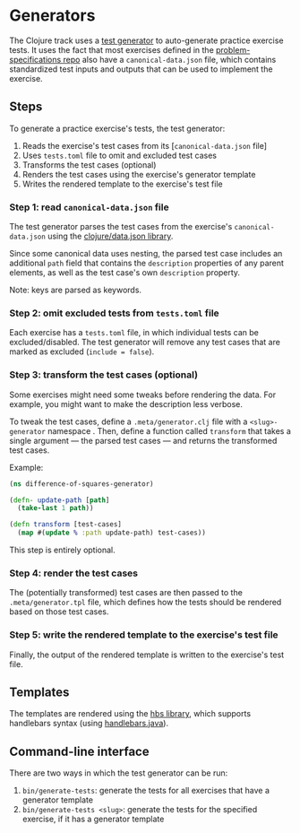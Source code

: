 # Generators

The Clojure track uses a [test generator](https://exercism.org/docs/building/tooling/test-generators) to auto-generate practice exercise tests.
It uses the fact that most exercises defined in the [problem-specifications repo](https://github.com/exercism/problem-specifications/) also have a `canonical-data.json` file, which contains standardized test inputs and outputs that can be used to implement the exercise.

## Steps

To generate a practice exercise's tests, the test generator:

1. Reads the exercise's test cases from its [`canonical-data.json` file]
2. Uses `tests.toml` file to omit and excluded test cases
3. Transforms the test cases (optional)
4. Renders the test cases using the exercise's generator template
5. Writes the rendered template to the exercise's test file

### Step 1: read `canonical-data.json` file

The test generator parses the test cases from the exercise's `canonical-data.json` using the [clojure/data.json library](https://github.com/clojure/data.json).

Since some canonical data uses nesting, the parsed test case includes an additional `path` field that contains the `description` properties of any parent elements, as well as the test case's own `description` property.

Note: keys are parsed as keywords.

### Step 2: omit excluded tests from `tests.toml` file

Each exercise has a `tests.toml` file, in which individual tests can be excluded/disabled.
The test generator will remove any test cases that are marked as excluded (`include = false`).

### Step 3: transform the test cases (optional)

Some exercises might need some tweaks before rendering the data.
For example, you might want to make the description less verbose.

To tweak the test cases, define a `.meta/generator.clj` file with a `<slug>-generator` namespace .
Then, define a function called `transform` that takes a single argument — the parsed test cases — and returns the transformed test cases.

Example:

```clojure
(ns difference-of-squares-generator)

(defn- update-path [path]
  (take-last 1 path))

(defn transform [test-cases]
  (map #(update % :path update-path) test-cases))
```

This step is entirely optional.

### Step 4: render the test cases

The (potentially transformed) test cases are then passed to the `.meta/generator.tpl` file, which defines how the tests should be rendered based on those test cases.

### Step 5: write the rendered template to the exercise's test file

Finally, the output of the rendered template is written to the exercise's test file.

## Templates

The templates are rendered using the [hbs library](https://github.com/sunng87/hbs), which supports handlebars syntax (using [handlebars.java](https://github.com/jknack/handlebars.java/)).

## Command-line interface

There are two ways in which the test generator can be run:

1. `bin/generate-tests`: generate the tests for all exercises that have a generator template
2. `bin/generate-tests <slug>`: generate the tests for the specified exercise, if it has a generator template
